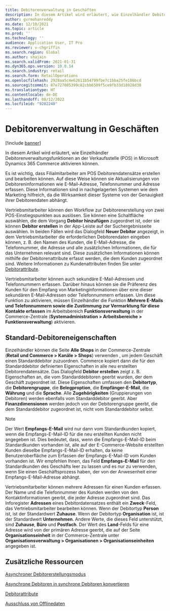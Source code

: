 ```yaml
---
title: Debitorenverwaltung in Geschäften
description: In diesem Artikel wird erläutert, wie Einzelhändler Debitorenverwaltungsfunktionen an der Verkaufsstelle (POS) in Microsoft Dynamics 365 Commerce aktivieren können.
author: gvrmohanreddy
ms.date: 12/10/2021
ms.topic: article
ms.prod: ''
ms.technology: ''
audience: Application User, IT Pro
ms.reviewer: v-chgriffin
ms.search.region: Global
ms.author: shajain
ms.search.validFrom: 2021-01-31
ms.dyn365.ops.version: 10.0.14
ms.search.industry: retail
ms.search.form: RetailOperations
ms.openlocfilehash: 2928aa5c4e62611b54799fbe7c1bba25fe186bcd
ms.sourcegitcommit: 87e727005399c82cbb6509f5ce9fb33d18928d30
ms.translationtype: HT
ms.contentlocale: de-DE
ms.lasthandoff: 08/12/2022
ms.locfileid: "9282240"
---
```

# <a name="customer-management-in-stores"></a>Debitorenverwaltung in Geschäften

[!include [banner](includes/banner.md)]

In diesem Artikel wird erläutert, wie Einzelhändler Debitorenverwaltungsfunktionen an der Verkaufsstelle (POS) in Microsoft Dynamics 365 Commerce aktivieren können.

Es ist wichtig, dass Filialmitarbeiter am POS Debitorendatensätze erstellen und bearbeiten können. Auf diese Weise können sie Aktualisierungen von Debitoreninformationen wie E-Mail-Adresse, Telefonnummer und Adresse erfassen. Diese Informationen sind in nachgelagerten Systemen wie dem Marketing hilfreich, da die Wirksamkeit dieser Systeme von der Genauigkeit ihrer Debitorendaten abhängt.

Vertriebsmitarbeiter können den Workflow zur Debitorenerstellung von zwei POS-Einstiegspunkten aus auslösen. Sie können eine Schaltfläche auswählen, die dem Vorgang **Debitor hinzufügen** zugeordnet ist, oder sie können **Debitor erstellen** in der App-Leiste auf der Suchergebnisseite auswählen. In beiden Fällen wird das Dialogfeld **Neuer Debitor** angezeigt, in dem Vertriebsmitarbeiter die erforderlichen Debitorendaten eingeben können, z. B. den Namen des Kunden, die E-Mail-Adresse, die Telefonnummer, die Adresse und alle zusätzlichen Informationen, die für das Unternehmen relevant sind. Diese zusätzlichen Informationen können mithilfe der Debitorenattribute erfasst werden, die dem Kunden zugeordnet sind. Weitere Informationen zu Kundenattributen finden Sie unter [Debitorattribute](dev-itpro/customer-attributes.md).

Vertriebsmitarbeiter können auch sekundäre E-Mail-Adressen und Telefonnummern erfassen. Darüber hinaus können sie die Präferenz des Kunden für den Empfang von Marketinginformationen über eine dieser sekundären E-Mail-Adressen oder Telefonnummern erfassen. Um diese Funktion zu aktivieren, müssen Einzelhändler die Funktion **Mehrere E-Mails und Telefonnummern sowie die Zustimmung zur Vermarktung für diese Kontakte erfassen** im Arbeitsbereich **Funktionsverwaltung** in der Commerce-Zentrale (**Systemadministration \> Arbeitsbereiche \> Funktionsverwaltung**) aktivieren.

## <a name="default-customer-properties"></a>Standard-Debitoreneigenschaften

Einzelhändler können die Seite **Alle Shops** in der Commerce-Zentrale (**Retail und Commerce \> Kanäle \> Shops**) verwenden , um jedem Geschäft einen Standarddebitor zuzuordnen. Commerce kopiert dann die für den Standarddebitor definierten Eigenschaften in alle neu erstellten Debitorendatensätze. Das Dialogfeld **Debitor erstellen** zeigt z. B. Eigenschaften an, die vom Standarddebitoren geerbt wurden, der dem Geschäft zugeordnet ist. Diese Eigenschaften umfassen den **Debitortyp**, die **Debitorengruppe**, die **Belegproption**, die **Empfänger-E-Mail**, die **Währung** und die **Sprache**. Alle **Zugehörigkeiten** (Gruppierungen von Debitoren) werden ebenfalls vom Standarddebitor geerbt. Aber **Finanzdimensionen** werden jedoch von der Debitorengruppe geerbt, die dem Standarddebitor zugeordnet ist, nicht vom Standarddebitor selbst.

> [!NOTE]
> Der Wert **Empfangs-E-Mail** wird nur dann vom Standardkunden kopiert, wenn die Empfangs-E-Mail-ID für die neu erstellten Kunden nicht angegeben ist. Dies bedeutet, dass, wenn die Empfangs-E-Mail-ID beim Standardkunden vorhanden ist, alle auf der E-Commerce-Website erstellten Kunden dieselbe Empfangs-E-Mail-ID erhalten, da keine Benutzeroberfläche zum Erfassen der Empfangs-E-Mail-ID vom Kunden vorhanden ist. Wir empfehlen Ihnen, das Feld **Empfangs-E-Mail** für den Standardkunden des Geschäfts leer zu lassen und es nur zu verwenden, wenn Sie einen Geschäftsprozess haben, der von der Anwesenheit einer Empfangs-E-Mail-Adresse abhängt. 

Vertriebsmitarbeiter können mehrere Adressen für einen Kunden erfassen. Der Name und die Telefonnummer des Kunden werden von den Kontaktinformationen geerbt, die jeder Adresse zugeordnet sind. Das Inforegister **Adressen** eines Debitordatensatzes enthält ein **Zweck**-Feld, das Vertriebsmitarbeiter bearbeiten können. Wenn der Debitortyp **Person** ist, ist der Standardwert **Zuhause**. Wenn der Debitortyp **Organisation** ist, ist der Standardwert **Unternehmen**. Andere Werte, die dieses Feld unterstützt, sind **Zuhause**, **Büro** und **Postfach**. Der Wert des **Land**-Felds für eine Adresse wird von der primären Adresse geerbt, die auf der Seite **Organisationseinheit** in der Commerce-Zentrale unter **Organisationsverwaltung \> Organisationen \> Organisationseinheiten** angegeben ist.



## <a name="additional-resources"></a>Zusätzliche Ressourcen

[Asynchroner Debitorerstellungsmodus](async-customer-mode.md)

[Asynchrone Debitoren in synchrone Debitoren konvertieren](convert-async-to-sync.md)

[Debitorattribute](dev-itpro/customer-attributes.md)

[Ausschluss von Offlinedaten](dev-itpro/implementation-considerations-cdx.md#offline-data-exclusion)
